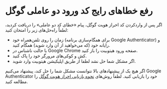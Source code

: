 
# رفع خطاهای رایج کد ورود دو عاملی گوگل

اگر پس از واردکردن کد احراز هویت گوگل، پیام «خطای کد دو عاملی» را دریافت کردید، لطفاً راه‌حل‌های زیر را امتحان کنید:

- 	زمان را روی تلفن‌همراه خود (برای همگام‌سازی برنامه Google Authenticator) و رایانه خود (که می‌خواهید از آن وارد شوید) همگام کنید.
- 	با حالت ناشناس در Google Chrome  صفحه ورود هیتوبیت را باز کنید.
- 	کش و کوکی‌های مرورگر خود را پاک کنید.
- 	اگر مشکل شما حل نشد لطفا از طریق اپلیکیشن هیتوبیت وارد شوید.


اگر هیچ یک از پیشنهادهای بالا نتوانست مشکل شما را حل کند، پیشنهاد می‌کنیم Google Authenticator خود را بازیابی کنید.
لطفاً روش‌های [نحوه بازیابی احراز هویت گوگل](https://github.com/HitoBitCo/FAQDocs/blob/main/Account-Functions/Two-factor-Authentication/How-to-Reset-Google-Authentication/How-to-Reset-Google-Authentication.md) را مطالعه کنید.
